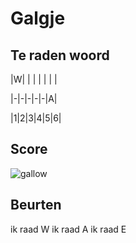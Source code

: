 # Galgje

## Te raden woord

|W| | | | | | |

|-|-|-|-|-|A|

|1|2|3|4|5|6|

## Score
![gallow](./images/2.png)

## Beurten
ik raad W
ik raad A
ik raad E
